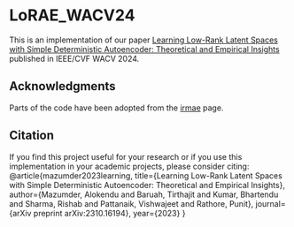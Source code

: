 # LoRAE_WACV24

This is an implementation of our paper [Learning Low-Rank Latent Spaces with Simple Deterministic Autoencoder: Theoretical and Empirical Insights](https://arxiv.org/abs/2310.16194) published in IEEE/CVF WACV 2024.

## Acknowledgments
Parts of the code have been adopted from the [irmae](https://github.com/facebookresearch/irmae) page.

## Citation
If you find this project useful for your research or if you use this implementation in your academic projects, please consider citing:
@article{mazumder2023learning,
  title={Learning Low-Rank Latent Spaces with Simple Deterministic Autoencoder: Theoretical and Empirical Insights},
  author={Mazumder, Alokendu and Baruah, Tirthajit and Kumar, Bhartendu and Sharma, Rishab and Pattanaik, Vishwajeet and Rathore, Punit},
  journal={arXiv preprint arXiv:2310.16194},
  year={2023}
}
